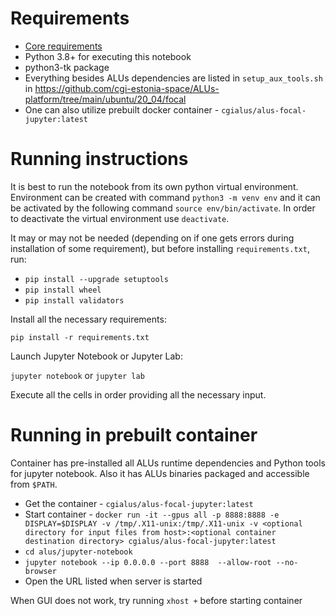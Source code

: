 # Requirements

- [Core requirements](../DEPENDENCIES.md)
- Python 3.8+ for executing this notebook
- python3-tk package
- Everything besides ALUs dependencies are listed in `setup_aux_tools.sh` in https://github.com/cgi-estonia-space/ALUs-platform/tree/main/ubuntu/20_04/focal
- One can also utilize prebuilt docker container - `cgialus/alus-focal-jupyter:latest`

# Running instructions

It is best to run the notebook from its own python virtual environment. Environment can be created with
command  `python3 -m venv env` and it can be activated by the following command `source env/bin/activate`. In order to
deactivate the virtual environment use `deactivate`.

It may or may not be needed (depending on if one gets errors during installation of some requirement), but before installing `requirements.txt`, run:
- `pip install --upgrade setuptools`
- `pip install wheel`
- `pip install validators`

Install all the necessary requirements:

`pip install -r requirements.txt`

Launch Jupyter Notebook or Jupyter Lab:

`jupyter notebook` or `jupyter lab`

Execute all the cells in order providing all the necessary input.

# Running in prebuilt container

Container has pre-installed all ALUs runtime dependencies and Python tools for jupyter notebook. Also it has ALUs binaries packaged and accessible from `$PATH`.

- Get the container - `cgialus/alus-focal-jupyter:latest`
- Start container - `docker run -it --gpus all -p 8888:8888 -e DISPLAY=$DISPLAY -v /tmp/.X11-unix:/tmp/.X11-unix -v <optional directory for input files from host>:<optional container destination directory> cgialus/alus-focal-jupyter:latest`
- `cd alus/jupyter-notebook`
- `jupyter notebook --ip 0.0.0.0 --port 8888  --allow-root --no-browser`
- Open the URL listed when server is started

When GUI does not work, try running `xhost +` before starting container

